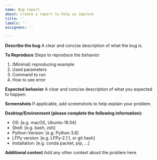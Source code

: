 ```yaml
---
name: Bug report
about: Create a report to help us improve
title: ''
labels: ''
assignees: ''

---
```


**Describe the bug**
A clear and concise description of what the bug is.

**To Reproduce**
Steps to reproduce the behavior:
1. (Minimal) reproducing example
2. Used parameters
3. Command to run
4. How to see error

**Expected behavior**
A clear and concise description of what you expected to happen.

**Screenshots**
If applicable, add screenshots to help explain your problem.

**Desktop/Environment (please complete the following information):**
 - OS: [e.g. macOS, Ubuntu-18.04]
 - Shell: [e.g. bash, zsh]
 - Python-Version: [e.g. Python 3.8]
 - LFPy version: [e.g. LFPy-2.1.1, or git hash]
 - Installation: [e.g. conda packet, pip, ...]

**Additional context**
Add any other context about the problem here.
